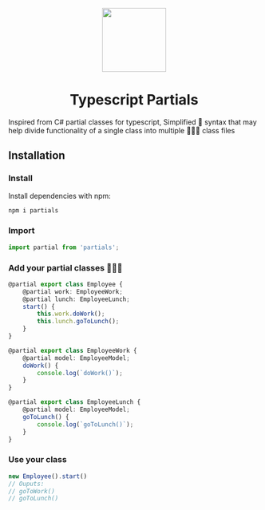 
<p align="center">
  <img width="128" src="https://static.thenounproject.com/png/2775817-200.png">
  <h1 style="text-align: center">Typescript Partials</h1>
</p>

Inspired from C# partial classes for typescript, Simplified 🎀 syntax that may help divide functionality of a single class into multiple 🍬🍬🍬 class files


## Installation

### Install

Install dependencies with npm:

```bash
npm i partials
```

### Import
```ts
import partial from 'partials';
```

### Add your partial classes 🍬🍬🍬
```ts
@partial export class Employee {
    @partial work: EmployeeWork;
    @partial lunch: EmployeeLunch;
    start() {
        this.work.doWork();
        this.lunch.goToLunch();
    }
}
```
```ts
@partial export class EmployeeWork {
    @partial model: EmployeeModel;
    doWork() {
        console.log(`doWork()`);
    }
}
```
```ts
@partial export class EmployeeLunch {
    @partial model: EmployeeModel;
    goToLunch() {
        console.log(`goToLunch()`);
    }
}
```
### Use your class
```ts
new Employee().start()
// Ouputs:
// goToWork()
// goToLunch()
```
